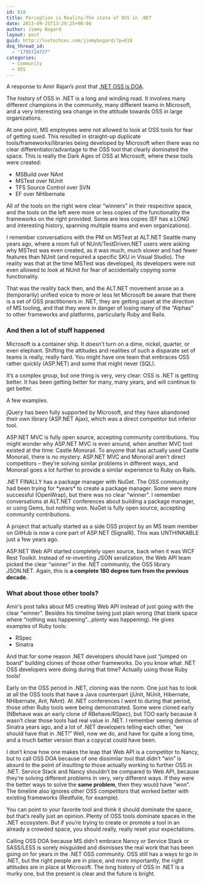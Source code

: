 ```yaml
---
id: 818
title: Perception is Reality–The state of OSS in .NET
date: 2013-09-25T13:29:25+00:00
author: Jimmy Bogard
layout: post
guid: http://lostechies.com/jimmybogard/?p=818
dsq_thread_id:
  - "1795724727"
categories:
  - Community
  - OSS
---
```

A response to Amir Rajan’s post that [.NET OSS is DOA](http://amirrajan.net/meta/2013/09/19/perception-is-reality-dot-net-oss/).

The history of OSS in .NET is a long and winding road. It involves many different champions in the community, many different teams in Microsoft, and a very interesting sea change in the attitude towards OSS in large organizations.

At one point, MS employees were not allowed to look at OSS tools for fear of getting sued. This resulted in straight-up duplicate tools/frameworks/libraries being developed by Microsoft when there was no clear differentiator/advantage to the OSS tool that clearly dominated the space. This is really the Dark Ages of OSS at Microsoft, where these tools were created:

  * MSBuild over NAnt
  * MSTest over NUnit
  * TFS Source Control over SVN
  * EF over NHibernate

All of the tools on the right were clear “winners” in their respective space, and the tools on the left were more or less copies of the functionality the frameworks on the right provided. Some are less copies (EF has a LONG and interesting history, spanning multiple teams and even organizations).

I remember conversations with the PM on MSTest at ALT.NET Seattle many years ago, where a room full of NUnit/TestDriven.NET users were asking why MSTest was even created, as it was much, much slower and had fewer features than NUnit (and required a specific SKU in Visual Studio). The reality was that at the time MSTest was developed, its developers were not even allowed to _look_ at NUnit for fear of accidentally copying some functionality.

That was the reality back then, and the ALT.NET movement arose as a (temporarily) unified voice to more or less let Microsoft be aware that there is a set of OSS practitioners in .NET, they are getting upset at the direction of MS tooling, and that they were in danger of losing many of the “Alphas” to other frameworks and platforms, particularly Ruby and Rails.

### And then a lot of stuff happened

Microsoft is a container ship. It doesn’t turn on a dime, nickel, quarter, or even elephant. Shifting the attitudes and realities of such a disparate set of teams is really, really hard. You might have one team that embraces OSS rather quickly (ASP.NET) and some that might never (SQL).

It’s a complex group, but one thing is very, very clear: OSS is .NET is getting better. It has been getting better for many, many years, and will continue to get better.

A few examples.

jQuery has been fully supported by Microsoft, and they have abandoned their own library (ASP.NET Ajax), which was a direct competitor but inferior tool.

ASP.NET MVC is fully open source, accepting community contributions. You might wonder why ASP.NET MVC is even around, when another MVC tool existed at the time: Castle Monorail. To anyone that has actually used Castle Monorail, there is no mystery. ASP.NET MVC and Monorail aren’t direct competitors – they’re solving similar problems in different ways, and Monorail goes a lot further to provide a similar experience to Ruby on Rails.

.NET FINALLY has a package manager with NuGet. The OSS community had been trying for \*years\* to create a package manager. Some were more successful (OpenWrap), but there was no clear “winner”. I remember conversations at ALT.NET conferences about building a package manager, or using Gems, but nothing won. NuGet is fully open source, accepting community contributions.

A project that actually started as a side OSS project by an MS team member on GitHub is now a core part of ASP.NET (SignalR). This was UNTHINKABLE just a few years ago.

ASP.NET Web API started completely open source, back when it was WCF Rest Toolkit. Instead of re-inventing JSON seralization, the Web API team picked the clear “winner” in the .NET community, the OSS library JSON.NET. Again, this is **a complete 180 degree turn from the previous decade.**

### What about those other tools?

Amir’s post talks about MS creating Web API instead of just going with the clear “winner”. Besides his timeline being just plain wrong (that blank space where “nothing was happening”…_plenty_ was happening). He gives examples of Ruby tools:

  * RSpec
  * Sinatra

And that for some reason .NET developers should have just “jumped on board” building clones of those other frameworks. Do you know what .NET OSS developers were doing during that time? Actually using those Ruby tools!

Early on the OSS period in .NET, cloning was the norm. One just has to look at all the OSS tools that have a Java counterpart (jUnit, NUnit, Hibernate, NHibernate, Ant, NAnt). At .NET conferences I went to during that period, those other Ruby tools were being demonstrated. Some were cloned early (NBehave was an early clone of RBehave/RSpec), but TOO early because it wasn’t clear those tools had real value in .NET. I remember seeing demos of Sinatra years ago, and a lot of .NET developers telling each other, “we should have that in .NET!” Well, now we do, and have for quite a long time, and a much better version than a copycat could have been.

I don’t know how one makes the leap that Web API is a competitor to Nancy, but to call OSS DOA because of one dissimilar tool that didn’t “win” is absurd to the point of insulting to those actually working to further OSS in .NET. Service Stack and Nancy shouldn’t be compared to Web API, because they’re solving different problems in very, very different ways. If they were the better ways to solve the **same problem**, then they would have “won”. The timeline also ignores other OSS competitors that worked better with existing frameworks (Restfulie, for example).

You can point to your favorite tool and think it should dominate the space, but that’s really just an opinion. Plenty of OSS tools dominate spaces in the .NET ecosystem. But if you’re trying to create or promote a tool in an already a crowded space, you should really, really reset your expectations.

Calling OSS DOA because MS didn’t embrace Nancy or Service Stack or SASS/LESS is sorely misguided and dismisses the real work that has been going on for years in the .NET OSS community. OSS still has a ways to go in .NET, but the right people are in place, and more importantly, the right attitudes are in place at Microsoft. The long history of OSS in .NET is a murky one, but the present is clear and the future is bright.